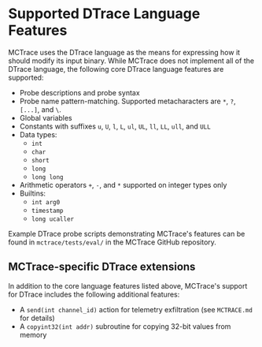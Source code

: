 
Supported DTrace Language Features
==================================

MCTrace uses the DTrace language as the means for expressing how it
should modify its input binary. While MCTrace does not implement all of
the DTrace language, the following core DTrace language features are
supported:

* Probe descriptions and probe syntax
* Probe name pattern-matching. Supported metacharacters are `*`, `?`,
  `[...]`, and `\`.
* Global variables
* Constants with suffixes `u`, `U`, `l`, `L`, `ul`, `UL`, `ll`, `LL`,
  `ull`, and `ULL`
* Data types:
  * `int`
  * `char`
  * `short`
  * `long`
  * `long long`
* Arithmetic operators `+`, `-`, and `*` supported on integer types only
* Builtins:
  * `int arg0`
  * `timestamp`
  * `long ucaller`

Example DTrace probe scripts demonstrating MCTrace's features can be
found in `mctrace/tests/eval/` in the MCTrace GitHub repository.

MCTrace-specific DTrace extensions
----------------------------------

In addition to the core language features listed above, MCTrace's
support for DTrace includes the following additional features:

* A `send(int channel_id)` action for telemetry exfiltration (see
  `MCTRACE.md` for details)
* A `copyint32(int addr)` subroutine for copying 32-bit values from
  memory
